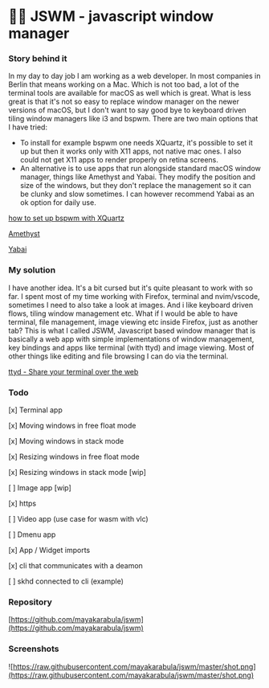 # 👩‍💻 JSWM - javascript window manager

### Story behind it

In my day to day job I am working as a web developer. In most companies in Berlin that means working on a Mac. Which is not too bad, a lot of the terminal tools are available for macOS as well which is great. What is less great is that it's not so easy to replace window manager on the newer versions of macOS, but I don't want to say good bye to keyboard driven tiling window managers like i3 and bspwm. There are two main options that I have tried:

- To install for example bspwm one needs XQuartz, it's possible to set it up but then it works only with X11 apps, not native mac ones. I also could not get X11 apps to render properly on retina screens.
- An alternative is to use apps that run alongside standard macOS window manager, things like Amethyst and Yabai. They modify the position and size of the windows, but they don't replace the management so it can be clunky and slow sometimes. I can however recommend Yabai as an ok option for daily use.

[how to set up bspwm with XQuartz](https://www.reddit.com/r/unixporn/comments/2jkf9z/osx_bspwm_i_cant_get_over_this_integration/clcjjfv/)

 [](https://www.reddit.com/r/unixporn/comments/2jkf9z/osx_bspwm_i_cant_get_over_this_integration/clcjjfv/)[Amethyst](https://ianyh.com/amethyst/)

[Yabai](https://github.com/koekeishiya/yabai)

### My solution

I have another idea. It's a bit cursed but it's quite pleasant to work with so far. I spent most of my time working with Firefox, terminal and nvim/vscode, sometimes I need to also take a look at images. And i like keyboard driven flows, tiling window management etc. What if I would be able to have terminal, file management, image viewing etc inside Firefox, just as another tab? This is what I called JSWM, Javascript based window manager that is basically a web app with simple implementations of window management, key bindings and apps like terminal (with ttyd) and image viewing. Most of other things like editing and file browsing I can do via the terminal.

[ttyd - Share your terminal over the web](https://tsl0922.github.io/ttyd/)

### Todo

[x] Terminal app

[x] Moving windows in free float mode

[x] Moving windows in stack mode

[x] Resizing windows in free float mode

[x] Resizing windows in stack mode [wip]

[ ] Image app [wip]

[x] https

[ ] Video app (use case for wasm with vlc)

[ ] Dmenu app

[x] App / Widget imports

[x] cli that communicates with a deamon

[ ] skhd connected to cli (example)

### Repository

[https://github.com/mayakarabula/jswm](https://github.com/mayakarabula/jswm)

### Screenshots

![https://raw.githubusercontent.com/mayakarabula/jswm/master/shot.png](https://raw.githubusercontent.com/mayakarabula/jswm/master/shot.png)